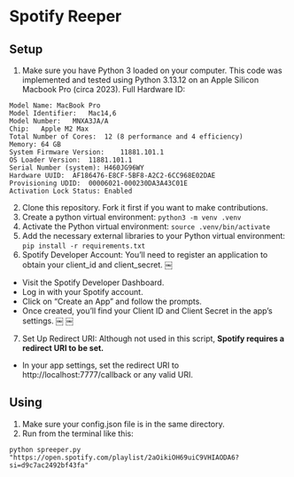 # Spotify Reeper

## Setup
1. Make sure you have Python 3 loaded on your computer. This code was implemented and tested using Python 3.13.12 on an Apple Silicon Macbook Pro (circa 2023). Full Hardware ID: 
```
Model Name:	MacBook Pro
Model Identifier:	Mac14,6
Model Number:	MNXA3JA/A
Chip:	Apple M2 Max
Total Number of Cores:	12 (8 performance and 4 efficiency)
Memory:	64 GB
System Firmware Version:	11881.101.1
OS Loader Version:	11881.101.1
Serial Number (system):	H460JG96WY
Hardware UUID:	AF186476-E8CF-5BF8-A2C2-6CC968E02DAE
Provisioning UDID:	00006021-000230DA3A43C01E
Activation Lock Status:	Enabled
```

2. Clone this repository. Fork it first if you want to make contributions. 
3. Create a python virtual environment: `python3 -m venv .venv`
4. Activate the Python virtual environment: `source .venv/bin/activate`
5. Add the necessary external libraries to your Python virtual environment: `pip install -r requirements.txt`
6.	Spotify Developer Account: You’ll need to register an application to obtain your client_id and client_secret. ￼
 - Visit the Spotify Developer Dashboard.
 - Log in with your Spotify account.
 - Click on “Create an App” and follow the prompts.
 - Once created, you’ll find your Client ID and Client Secret in the app’s settings. ￼ ￼
7.	Set Up Redirect URI: Although not used in this script, **Spotify requires a redirect URI to be set.**
 - In your app settings, set the redirect URI to http://localhost:7777/callback or any valid URI.

## Using 
1.	Make sure your config.json file is in the same directory.
2.	Run from the terminal like this:
```
python spreeper.py "https://open.spotify.com/playlist/2aOikiOH69uiC9VHIAODA6?si=d9c7ac2492bf43fa"
```
